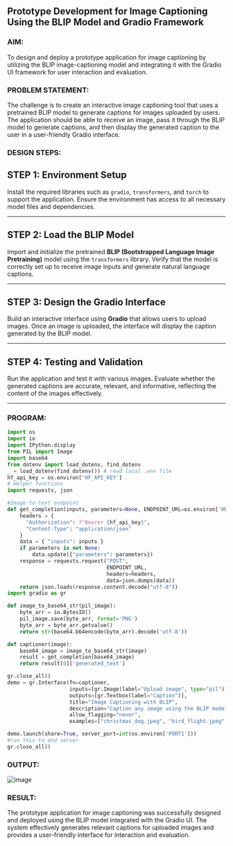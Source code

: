 ## Prototype Development for Image Captioning Using the BLIP Model and Gradio Framework

### AIM:
To design and deploy a prototype application for image captioning by utilizing the BLIP image-captioning model and integrating it with the Gradio UI framework for user interaction and evaluation.

### PROBLEM STATEMENT:
The challenge is to create an interactive image captioning tool that uses a pretrained BLIP model to generate captions for images uploaded by users. The application should be able to receive an image, pass it through the BLIP model to generate captions, and then display the generated caption to the user in a user-friendly Gradio interface.
### DESIGN STEPS:


## **STEP 1: Environment Setup**
Install the required libraries such as `gradio`, `transformers`, and `torch` to support the application.
Ensure the environment has access to all necessary model files and dependencies.

---
## **STEP 2: Load the BLIP Model**
Import and initialize the pretrained **BLIP (Bootstrapped Language Image Pretraining)** model using the `transformers` library.
Verify that the model is correctly set up to receive image inputs and generate natural language captions.

---
## **STEP 3: Design the Gradio Interface**
Build an interactive interface using **Gradio** that allows users to upload images.
Once an image is uploaded, the interface will display the caption generated by the BLIP model.

---
## **STEP 4: Testing and Validation**
Run the application and test it with various images.
Evaluate whether the generated captions are accurate, relevant, and informative, reflecting the content of the images effectively.

---
### PROGRAM:
```py
import os
import io
import IPython.display
from PIL import Image
import base64 
from dotenv import load_dotenv, find_dotenv
_ = load_dotenv(find_dotenv()) # read local .env file
hf_api_key = os.environ['HF_API_KEY']
# Helper functions
import requests, json

#Image-to-text endpoint
def get_completion(inputs, parameters=None, ENDPOINT_URL=os.environ['HF_API_ITT_BASE']):
    headers = {
      "Authorization": f"Bearer {hf_api_key}",
      "Content-Type": "application/json"
    }
    data = { "inputs": inputs }
    if parameters is not None:
        data.update({"parameters": parameters})
    response = requests.request("POST",
                                ENDPOINT_URL,
                                headers=headers,
                                data=json.dumps(data))
    return json.loads(response.content.decode("utf-8"))
import gradio as gr 

def image_to_base64_str(pil_image):
    byte_arr = io.BytesIO()
    pil_image.save(byte_arr, format='PNG')
    byte_arr = byte_arr.getvalue()
    return str(base64.b64encode(byte_arr).decode('utf-8'))

def captioner(image):
    base64_image = image_to_base64_str(image)
    result = get_completion(base64_image)
    return result[0]['generated_text']

gr.close_all()
demo = gr.Interface(fn=captioner,
                    inputs=[gr.Image(label="Upload image", type="pil")],
                    outputs=[gr.Textbox(label="Caption")],
                    title="Image Captioning with BLIP",
                    description="Caption any image using the BLIP model",
                    allow_flagging="never",
                    examples=["christmas_dog.jpeg", "bird_flight.jpeg", "cow.jpeg"])

demo.launch(share=True, server_port=int(os.environ['PORT1']))
#run this to end server
gr.close_all()
```
### OUTPUT:
![image](https://github.com/user-attachments/assets/c7520e41-f5a6-4e6f-afdd-774c651a6999)

### RESULT:
The prototype application for image captioning was successfully designed and deployed using the BLIP model integrated with the Gradio UI. The system effectively generates relevant captions for uploaded images and provides a user-friendly interface for interaction and evaluation.
  
